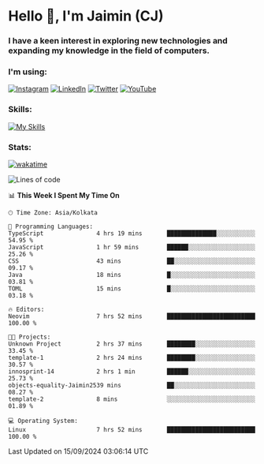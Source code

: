 <h1>Hello 👋, I'm Jaimin (CJ)</h1>
<h3>I have a keen interest in exploring new technologies and expanding my knowledge in the field of computers.</h3>

<h3 align="left"> I'm using: </h3>

[![Instagram](https://img.shields.io/badge/Instagram-%23E4405F.svg?style=for-the-badge&logo=Instagram&logoColor=white)](https://instagram.com/jaimin_chovatia) [![LinkedIn](https://img.shields.io/badge/linkedin-%230077B5.svg?style=for-the-badge&logo=linkedin&logoColor=white)](https://www.linkedin.com/in/jaimin-chovatia-691b8b29a) [![Twitter](https://img.shields.io/badge/Twitter-%231DA1F2.svg?style=for-the-badge&logo=Twitter&logoColor=white)](https://twitter.com/jaimin_chovatia) [![YouTube](https://img.shields.io/badge/YouTube-%23FF0000.svg?style=for-the-badge&logo=YouTube&logoColor=white)](https://youtube.com/@cjcreations5172) 

**<h3 align="left">Skills:</h3>**

[![My Skills](https://skillicons.dev/icons?i=ts,js,java,py,react,nextjs,nodejs,postgres,mongodb,git)](https://skillicons.dev)

<!---
 **<h3 align="left">🏆 Achievements:</h3>**
 [![An image of @jaimin25's Holopin badges, which is a link to view their full Holopin profile](https://holopin.me/jaimin25)](https://holopin.io/@jaimin25)
-->

**<h3 align="left">Stats:</h3>**

[![wakatime](https://wakatime.com/badge/user/b2a7cf30-099b-4a62-be11-c3b7dc700323.svg)](https://wakatime.com/@b2a7cf30-099b-4a62-be11-c3b7dc700323)

<!--START_SECTION:waka-->
![Lines of code](https://img.shields.io/badge/From%20Hello%20World%20I%27ve%20Written-983.5%20thousand%20lines%20of%20code-blue)

📊 **This Week I Spent My Time On** 

```text
🕑︎ Time Zone: Asia/Kolkata

💬 Programming Languages: 
TypeScript               4 hrs 19 mins       ██████████████░░░░░░░░░░░   54.95 % 
JavaScript               1 hr 59 mins        ██████░░░░░░░░░░░░░░░░░░░   25.26 % 
CSS                      43 mins             ██░░░░░░░░░░░░░░░░░░░░░░░   09.17 % 
Java                     18 mins             █░░░░░░░░░░░░░░░░░░░░░░░░   03.81 % 
TOML                     15 mins             █░░░░░░░░░░░░░░░░░░░░░░░░   03.18 % 

🔥 Editors: 
Neovim                   7 hrs 52 mins       █████████████████████████   100.00 % 

🐱‍💻 Projects: 
Unknown Project          2 hrs 37 mins       ████████░░░░░░░░░░░░░░░░░   33.45 % 
template-1               2 hrs 24 mins       ████████░░░░░░░░░░░░░░░░░   30.57 % 
innosprint-14            2 hrs 1 min         ██████░░░░░░░░░░░░░░░░░░░   25.73 % 
objects-equality-Jaimin2539 mins             ██░░░░░░░░░░░░░░░░░░░░░░░   08.27 % 
template-2               8 mins              ░░░░░░░░░░░░░░░░░░░░░░░░░   01.89 % 

💻 Operating System: 
Linux                    7 hrs 52 mins       █████████████████████████   100.00 % 
```


 Last Updated on 15/09/2024 03:06:14 UTC
<!--END_SECTION:waka-->
